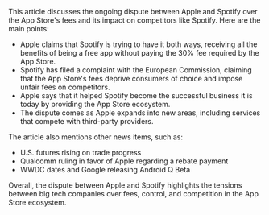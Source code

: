 This article discusses the ongoing dispute between Apple and Spotify over the App Store's fees and its impact on competitors like Spotify. Here are the main points:

* Apple claims that Spotify is trying to have it both ways, receiving all the benefits of being a free app without paying the 30% fee required by the App Store.
* Spotify has filed a complaint with the European Commission, claiming that the App Store's fees deprive consumers of choice and impose unfair fees on competitors.
* Apple says that it helped Spotify become the successful business it is today by providing the App Store ecosystem.
* The dispute comes as Apple expands into new areas, including services that compete with third-party providers.

The article also mentions other news items, such as:

* U.S. futures rising on trade progress
* Qualcomm ruling in favor of Apple regarding a rebate payment
* WWDC dates and Google releasing Android Q Beta

Overall, the dispute between Apple and Spotify highlights the tensions between big tech companies over fees, control, and competition in the App Store ecosystem.
